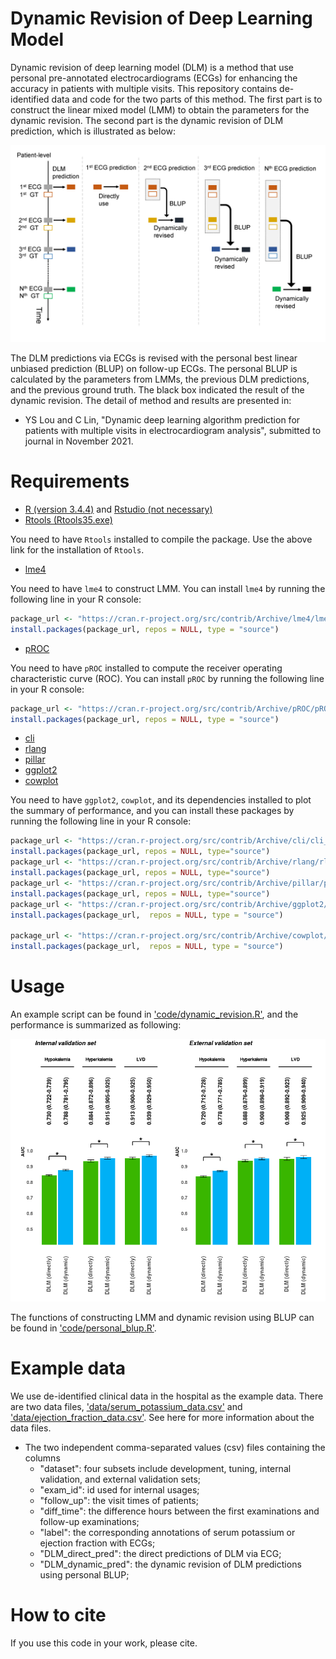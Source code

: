 # Dynamic Revision of Deep Learning Model

Dynamic revision of deep learning model (DLM) is a method that use personal pre-annotated electrocardiograms (ECGs) for enhancing the accuracy in patients with multiple visits. This repository contains de-identified data and code for the two parts of this method. The first part is to construct the linear mixed model (LMM) to obtain the parameters for the dynamic revision. The second part is the dynamic revision of DLM prediction, which is illustrated as below:<br>

![procedure_of_blup](https://github.com/Imshepherd/dynamic-revision-of-deep-learning-model/blob/main/docs/images/procedure_of_blup.png "Procedure of BLUP")

The DLM predictions via ECGs is revised with the personal best linear unbiased prediction (BLUP) on follow-up ECGs. The personal BLUP is calculated by the parameters from LMMs, the previous DLM predictions, and the previous ground truth. The black box indicated the result of  the dynamic revision. The detail of method and results are presented in:<br>

  * YS Lou and C Lin, "Dynamic deep learning algorithm prediction for patients with multiple visits in electrocardiogram analysis", submitted to journal in November 2021.
    
# Requirements

  * [R (version 3.4.4)](https://www.r-project.org/) and [Rstudio (not necessary)](https://www.rstudio.com/)
  * [Rtools (Rtools35.exe)](https://cran.r-project.org/bin/windows/Rtools/history.html)
  
You need to have `Rtools` installed to compile the package. Use the above link for the installation of `Rtools`.
  
  * [lme4](https://cran.r-project.org/web/packages/lme4/index.html)

You need to have `lme4` to construct LMM. You can install `lme4` by running the following line in your R console:

```R
package_url <- "https://cran.r-project.org/src/contrib/Archive/lme4/lme4_1.1-21.tar.gz"
install.packages(package_url, repos = NULL, type = "source")
```

  * [pROC](https://cran.r-project.org/web/packages/pROC/index.html)

You need to have `pROC` installed to compute the receiver operating characteristic curve (ROC). You can install `pROC` by running the following line in your R console:

```R
package_url <- "https://cran.r-project.org/src/contrib/Archive/pROC/pROC_1.16.2.tar.gz"
install.packages(package_url, repos = NULL, type = "source")
```

  * [cli](https://cran.r-project.org/web/packages/cli/index.html)
  * [rlang](https://cran.r-project.org/web/packages/rlang/index.html)  
  * [pillar](https://cran.r-project.org/web/packages/pillar/index.html)
  * [ggplot2](https://cran.r-project.org/web/packages/ggplot2/index.html)
  * [cowplot](https://cran.r-project.org/web/packages/cowplot/index.html)

You need to have `ggplot2`, `cowplot`, and its dependencies installed to plot the summary of performance, and you can install these packages by running the following line in your R console:
  
```R
package_url <- "https://cran.r-project.org/src/contrib/Archive/cli/cli_2.0.2.tar.gz"
install.packages(package_url, repos = NULL, type="source")
package_url <- "https://cran.r-project.org/src/contrib/Archive/rlang/rlang_0.4.11.tar.gz"
install.packages(package_url, repos = NULL, type="source")
package_url <- "https://cran.r-project.org/src/contrib/Archive/pillar/pillar_1.4.4.tar.gz"
install.packages(package_url, repos = NULL, type="source")
package_url <- "https://cran.r-project.org/src/contrib/Archive/ggplot2/ggplot2_3.3.3.tar.gz"
install.packages(package_url,  repos = NULL, type = "source")

package_url <- "https://cran.r-project.org/src/contrib/Archive/cowplot/cowplot_0.9.4.tar.gz"
install.packages(package_url,  repos = NULL, type = "source")
```

# Usage

An example script can be found in ['code/dynamic_revision.R'](https://github.com/Imshepherd/dynamic-revision-of-deep-learning-model/blob/main/code/dynamic_revision.R), and the performance is summarized as following:

![summary_of_performance](https://github.com/Imshepherd/dynamic-revision-of-deep-learning-model/blob/main/docs/images/summary_of_performance.png "Summary of performance.png")

The functions of constructing LMM and dynamic revision using BLUP can be found in ['code/personal_blup.R'](https://github.com/Imshepherd/dynamic-revision-of-deep-learning-model/blob/main/code/personal_blup.R).
  
# Example data

We use de-identified clinical data in the hospital as the example data. There are two data files, ['data/serum_potassium_data.csv'](https://github.com/Imshepherd/dynamic-revision-of-deep-learning-model/blob/main/data/serum_potassium_data.csv) and ['data/ejection_fraction_data.csv'](https://github.com/Imshepherd/dynamic-revision-of-deep-learning-model/blob/main/data/ejection_fraction_data.csv). See here for more information about the data files.

  * The two independent comma-separated values (csv) files containing the columns
    * "dataset": four subsets include development, tuning, internal validation, and external validation sets;
    * "exam_id": id used for internal usages;
    * "follow_up": the visit times of patients;
    * "diff_time": the difference hours between the first examinations and follow-up examinations;
    * "label": the corresponding annotations of serum potassium or ejection fraction with ECGs;
    * "DLM_direct_pred": the direct predictions of DLM via ECG;
    * "DLM_dynamic_pred": the dynamic revision of DLM predictions using personal BLUP;
  
# How to cite

If you use this code in your work, please cite.
  
    